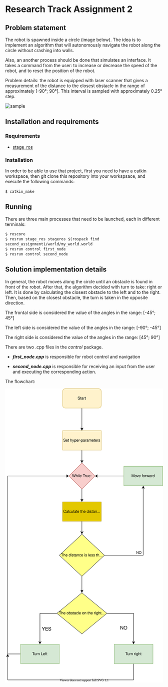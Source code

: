 # Research Track Assignment 2

## Problem statement
The robot is spawned inside a circle (image below). The idea is to implement an algorithm that will autonomously navigate the robot along the circle without crashing into walls.

Also, an another process should be done that simulates an interface. It takes a command from the user: to increase or decrease the speed of the robot, and to reset the position of the robot.

Problem details: the robot is equipped with laser scanner that gives a measurement of the distance to the closest obstacle in the range of approximately [-90°; 90°]. This interval is sampled with approximately 0.25° step. 

![sample](https://user-images.githubusercontent.com/35328429/235654336-12721cf7-6d9d-4f1b-843b-59089a783718.png)


## Installation and requirements

### Requirements
- [stage_ros](http://wiki.ros.org/stage_ros) 

### Installation
In order to be able to use that project, first you need to have a catkin workspace, then git clone this repository into your workspsace, and execute the following commands:

`
$ catkin_make
`

## Running 
There are three main processes that need to be launched, each in different terminals:
```
$ roscore
$ rosrun stage_ros stageros $(rospack find second_assignment)/world/my_world.world
$ rosrun control first_node 
$ rosrun control second_node
```

## Solution implementation details

In general, the robot moves along the circle until an obstacle is found in front of the robot. After that, the algorithm decided with turn to take: right or left.
It is done by calculating the closest obstacle to the left and to the right. Then, based on the closest obstacle, the turn is taken in the opposite direction.

The frontal side is considered the value of the angles in the range: [-45°; 45°]

The left side is considered the value of the angles in the range: [-90°; -45°]

The right side is considered the value of the angles in the range: [45°; 90°]

There are two .cpp files in the *control* package. 

- _**first_node.cpp**_ is responsible for robot control and navigation

- _**second_node.cpp**_ is responsible for receiving an input from the user and executing the corresponding action.

The flowchart: 

![text](https://github.com/fenixkz/rt_assigment2/blob/master/images/Graph.svg)
